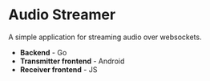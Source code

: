 # Audio Streamer

A simple application for streaming audio over websockets.

- **Backend** - Go
- **Transmitter frontend** - Android
- **Receiver frontend** - JS
